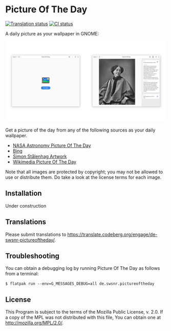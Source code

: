 # Picture Of The Day

[![Translation status](https://translate.codeberg.org/widget/de-swsnr-pictureoftheday/de-swsnr-pictureoftheday/svg-badge.svg)](https://translate.codeberg.org/engage/de-swsnr-pictureoftheday/)
[![CI status](https://img.shields.io/github/actions/workflow/status/swsnr/picture-of-the-day/test.yml)](https://github.com/swsnr/picture-of-the-day/actions)

A daily picture as your wallpaper in GNOME:

![The empty start page with the application icon on the left, and the Wikimedia picture of the day on the right](./screenshots/social-image.png)

Get a picture of the day from any of the following sources as your daily wallpaper.

- [NASA Astronomy Picture Of The Day](https://apod.nasa.gov/)
- [Bing](https://bing.com)
- [Simon Stålenhag Artwork](https://simonstalenhag.se/)
- [Wikimedia Picture Of The Day](https://commons.wikimedia.org/wiki/Main_Page)

Note that all images are protected by copyright; you may not be allowed to use or distribute them. Do take a look at the license terms for each image.

## Installation

Under construction

## Translations

Please submit translations to <https://translate.codeberg.org/engage/de-swsnr-pictureoftheday/>.

## Troubleshooting

You can obtain a debugging log by running Picture Of The Day as follows from a terminal:

```console
$ flatpak run --env=G_MESSAGES_DEBUG=all de.swsnr.pictureoftheday
```

## License

This Program is subject to the terms of the Mozilla Public License, v. 2.0. If a copy of the MPL was not distributed with this file, You can obtain one at <http://mozilla.org/MPL/2.0/>.
